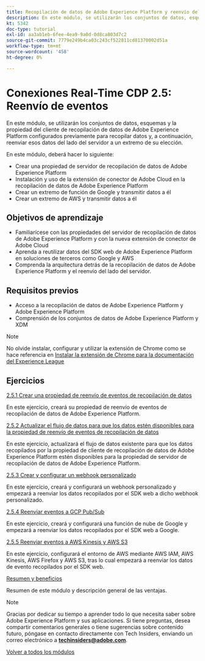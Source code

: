 ```yaml
---
title: Recopilación de datos de Adobe Experience Platform y reenvío del lado del servidor en tiempo real
description: En este módulo, se utilizarán los conjuntos de datos, esquemas y la propiedad del servidor de recopilación de datos de Adobe Experience Platform configurados previamente para recopilar datos y, a continuación, reenviar esos datos del lado del servidor a un extremo de su elección.
kt: 5342
doc-type: tutorial
exl-id: aa3ab1eb-6fee-4ea9-9a0d-0d8ca803d7c2
source-git-commit: 7779e249b4ca03c243cf522811cd81370002d51a
workflow-type: tm+mt
source-wordcount: '458'
ht-degree: 0%

---
```


# Conexiones Real-Time CDP 2.5: Reenvío de eventos

En este módulo, se utilizarán los conjuntos de datos, esquemas y la propiedad del cliente de recopilación de datos de Adobe Experience Platform configurados previamente para recopilar datos y, a continuación, reenviar esos datos del lado del servidor a un extremo de su elección.

En este módulo, deberá hacer lo siguiente:

- Crear una propiedad de servidor de recopilación de datos de Adobe Experience Platform
- Instalación y uso de la extensión de conector de Adobe Cloud en la recopilación de datos de Adobe Experience Platform
- Crear un extremo de función de Google y transmitir datos a él
- Crear un extremo de AWS y transmitir datos a él

## Objetivos de aprendizaje

- Familiarícese con las propiedades del servidor de recopilación de datos de Adobe Experience Platform y con la nueva extensión de conector de Adobe Cloud
- Aprenda a reutilizar datos del SDK web de Adobe Experience Platform en soluciones de terceros como Google y AWS
- Comprenda la arquitectura detrás de la recopilación de datos de Adobe Experience Platform y el reenvío del lado del servidor.

## Requisitos previos

- Acceso a la recopilación de datos de Adobe Experience Platform y Adobe Experience Platform
- Comprensión de los conjuntos de datos de Adobe Experience Platform y XDM

>[!NOTE]
>
>No olvide instalar, configurar y utilizar la extensión de Chrome como se hace referencia en [Instalar la extensión de Chrome para la documentación del Experience League](../../gettingstarted/gettingstarted/ex1.md)

## Ejercicios

[2.5.1 Crear una propiedad de reenvío de eventos de recopilación de datos](./ex1.md)

En este ejercicio, creará su propiedad de reenvío de eventos de recopilación de datos de Adobe Experience Platform.

[2.5.2 Actualizar el flujo de datos para que los datos estén disponibles para la propiedad de reenvío de eventos de recopilación de datos](./ex2.md)

En este ejercicio, actualizará el flujo de datos existente para que los datos recopilados por la propiedad de cliente de recopilación de datos de Adobe Experience Platform estén disponibles para la propiedad de servidor de recopilación de datos de Adobe Experience Platform.

[2.5.3 Crear y configurar un webhook personalizado](./ex3.md)

En este ejercicio, creará y configurará un webhook personalizado y empezará a reenviar los datos recopilados por el SDK web a dicho webhook personalizado.

[2.5.4 Reenviar eventos a GCP Pub/Sub](./ex4.md)

En este ejercicio, creará y configurará una función de nube de Google y empezará a reenviar los datos recopilados por el SDK web a Google.

[2.5.5 Reenviar eventos a AWS Kinesis y AWS S3](./ex5.md)

En este ejercicio, configurará el entorno de AWS mediante AWS IAM, AWS Kinesis, AWS Firefox y AWS S3, tras lo cual empezará a reenviar los datos de evento recopilados por el SDK web.

[Resumen y beneficios](./summary.md)

Resumen de este módulo y descripción general de las ventajas.

>[!NOTE]
>
>Gracias por dedicar su tiempo a aprender todo lo que necesita saber sobre Adobe Experience Platform y sus aplicaciones. Si tiene preguntas, desea compartir comentarios generales o tiene sugerencias sobre contenido futuro, póngase en contacto directamente con Tech Insiders, enviando un correo electrónico a **techinsiders@adobe.com**.

[Volver a todos los módulos](../../../overview.md)
